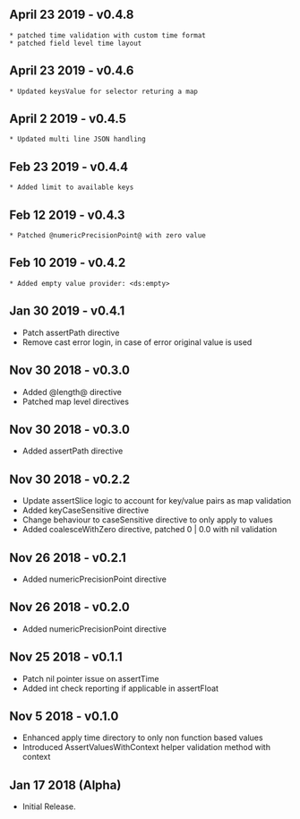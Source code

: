 ## April 23 2019 - v0.4.8
    * patched time validation with custom time format
    * patched field level time layout
    
## April 23 2019 - v0.4.6
    * Updated keysValue for selector returing a map

## April 2 2019 - v0.4.5
    * Updated multi line JSON handling 
    
## Feb 23 2019 - v0.4.4
    * Added limit to available keys

## Feb 12 2019 - v0.4.3
    * Patched @numericPrecisionPoint@ with zero value

## Feb 10 2019 - v0.4.2
    * Added empty value provider: <ds:empty>

## Jan 30 2019 - v0.4.1
   * Patch assertPath directive
   * Remove cast error login, in case of error original value is used
    
## Nov 30 2018 - v0.3.0
   * Added @length@ directive
   * Patched map level directives

## Nov 30 2018 - v0.3.0
   * Added assertPath directive

## Nov 30 2018 - v0.2.2
   * Update assertSlice logic to account for key/value pairs as map validation
   * Added keyCaseSensitive directive
   * Change behaviour to caseSensitive directive to only apply to values
   * Added coalesceWithZero directive, patched 0 | 0.0 with nil validation

## Nov 26 2018 - v0.2.1
   * Added numericPrecisionPoint directive

## Nov 26 2018 - v0.2.0
   * Added numericPrecisionPoint directive

## Nov 25 2018 - v0.1.1
   * Patch nil pointer issue on assertTime
   * Added int check reporting if applicable in assertFloat
    
## Nov 5 2018 - v0.1.0
  * Enhanced apply time directory to only non function based values
  * Introduced AssertValuesWithContext helper validation method with context
  
## Jan 17 2018 (Alpha)
  * Initial Release.
